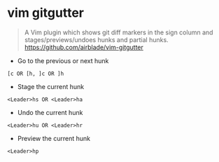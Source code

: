 # vim gitgutter

> A Vim plugin which shows git diff markers in the sign column and stages/previews/undoes hunks and partial hunks.
> https://github.com/airblade/vim-gitgutter

- Go to the previous or next hunk

`[c OR [h, ]c OR ]h`

- Stage the current hunk

`<Leader>hs OR <Leader>ha`

- Undo the current hunk

`<Leader>hu OR <Leader>hr`

- Preview the current hunk

`<Leader>hp`
